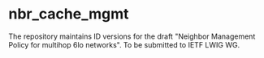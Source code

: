 # nbr_cache_mgmt
The repository maintains ID versions for the draft "Neighbor Management Policy for multihop 6lo networks". To be submitted to IETF LWIG WG.
